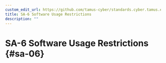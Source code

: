 ```yaml
---
custom_edit_url: https://github.com/tamus-cyber/standards.cyber.tamus.edu/tree/main/content/tamus.edu/TAMUS_profile.xml
title: SA-6 Software Usage Restrictions
description: ""
---
```


# SA-6 Software Usage Restrictions {#sa-06}

